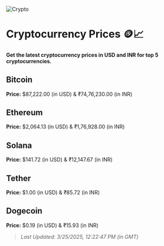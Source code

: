 
![Crypto](https://www.techguide.com.au/wp-content/uploads/2020/11/crypto3.jpeg)

# Cryptocurrency Prices 🪙📈

#### Get the latest cryptocurrency prices in USD and INR for top 5 cryptocurrencies.

## Bitcoin

**Price:** $87,222.00 (in USD) & ₹74,76,230.00 (in INR)

## Ethereum

**Price:** $2,064.13 (in USD) & ₹1,76,928.00 (in INR)

## Solana

**Price:** $141.72 (in USD) & ₹12,147.67 (in INR)

## Tether

**Price:** $1.00 (in USD) & ₹85.72 (in INR)

## Dogecoin

**Price:** $0.19 (in USD) & ₹15.93 (in INR)

> _Last Updated: 3/25/2025, 12:22:47 PM (in GMT)_
